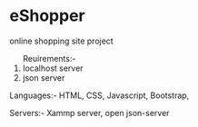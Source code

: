 # eShopper
online shopping site project

<ol>
Reuirements:-
<li>localhost server</li>
<li>json server</li>
</ol>

Languages:-
HTML,
CSS,
Javascript,
Bootstrap,

Servers:-
Xammp server,
open json-server

